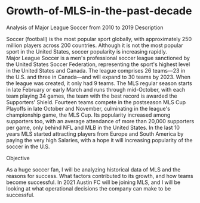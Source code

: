 # Growth-of-MLS-in-the-past-decade
Analysis of Major League Soccer from 2010 to 2019 
Description

Soccer (football) is the most popular sport globally, with approximately 250 million players across 200 countries. Although it is not the most popular sport in the United States, soccer popularity is increasing rapidly.  
Major League Soccer is a men's professional soccer league sanctioned by the United States Soccer Federation, representing the sport's highest level in the United States and Canada. The league comprises 26 teams—23 in the U.S. and three in Canada—and will expand to 30 teams by 2023. When the league was created, it only had 9 teams. 
The MLS regular season starts in late February or early March and runs through mid-October, with each team playing 34 games, the team with the best record is awarded the Supporters' Shield. Fourteen teams compete in the postseason MLS Cup Playoffs in late October and November, culminating in the league's championship game, the MLS Cup. 
Its popularity increased among supporters too, with an average attendance of more than 20,000 supporters per game, only behind NFL and MLB in the United States.
In the last 10 years MLS started attracting players from Europe and South America by paying the very high Salaries, with a hope it will increasing popularity of the soccer in the U.S. 

Objective

As a huge soccer fan, I will be analyzing historical data of MLS and the reasons for success. What factors contributed to its growth, and how teams become successful. In 2021 Austin FC will be joining MLS, and I will be looking at what operational decisions the company can make to be successful. 

